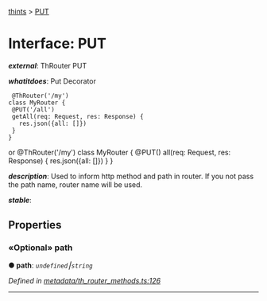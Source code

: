 [thints](../README.md) > [PUT](../interfaces/put.md)



# Interface: PUT

*__external__*: ThRouter PUT

*__whatitdoes__*: Put Decorator

     @ThRouter('/my')
    class MyRouter {
     @PUT('/all')
     getAll(req: Request, res: Response) {
       res.json({all: []})
     }
    }

or @ThRouter('/my') class MyRouter { @PUT() all(req: Request, res: Response) { res.json({all: []}) } }

*__description__*: Used to inform http method and path in router. If you not pass the path name, router name will be used.

*__stable__*: 



## Properties
<a id="path"></a>

### «Optional» path

**●  path**:  *`undefined`⎮`string`* 

*Defined in [metadata/th_router_methods.ts:126](https://github.com/murilopl/ThinTS/blob/48f46de/src/metadata/th_router_methods.ts#L126)*





___


